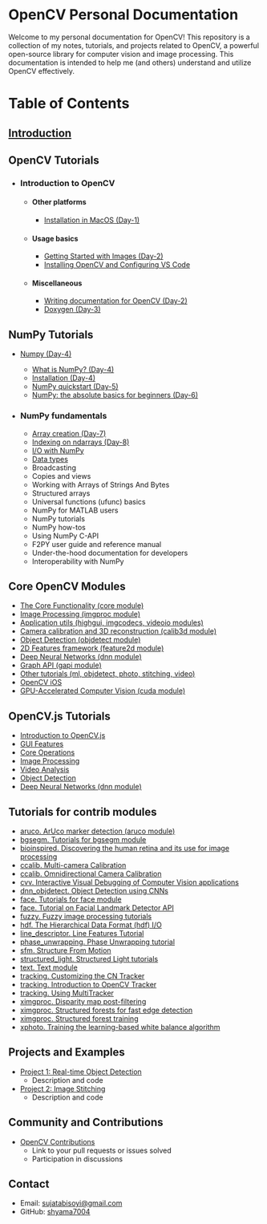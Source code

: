 # OpenCV Personal Documentation

Welcome to my personal documentation for OpenCV! This repository is a collection of my notes, tutorials, and projects related to OpenCV, a powerful open-source library for computer vision and image processing. This documentation is intended to help me (and others) understand and utilize OpenCV effectively.

# Table of Contents

## [Introduction](https://github.com/shyama7004/OpenCV-Personal-Documentation/blob/main/readme.md/Introduction.md)

## OpenCV Tutorials

- ### Introduction to OpenCV
   - #### Other platforms
      - [Installation in MacOS (Day-1)](https://github.com/shyama7004/OpenCV-Personal-Documentation-MacOS-/blob/main/readme.md/Installation.md)
   - #### Usage basics
      - [Getting Started with Images (Day-2)](https://github.com/shyama7004/OpenCV-Personal-Documentation-MacOS-/blob/main/readme.md/Usage%20basics.md)
      - [Installing OpenCV and Configuring VS Code](https://github.com/shyama7004/OpenCV-Personal-Documentation/blob/main/readme.md/Other%20Defs/Installing%20OpenCV%20and%20Configuring%20VS%20Code.md)
   - #### Miscellaneous
      - [Writing documentation for OpenCV (Day-2)](https://github.com/shyama7004/OpenCV-Personal-Documentation-MacOS-/blob/main/readme.md/Writing%20documentation%20for%20OpenCV.md)
      - [Doxygen (Day-3)](https://github.com/shyama7004/OpenCV-Personal-Documentation-MacOS-/tree/main/readme.md/Doxygen.md)

## NumPy Tutorials

- [Numpy (Day-4)](https://github.com/shyama7004/OpenCV-Personal-Documentation/blob/main/readme.md/Numpy.md)
   - [What is NumPy? (Day-4)](https://github.com/shyama7004/OpenCV-Personal-Documentation/blob/main/readme.md/What%20is%20NumPy%3F.md)
   - [Installation (Day-4)](https://github.com/shyama7004/OpenCV-Personal-Documentation/blob/main/readme.md/Other%20Defs/Numpy_Installation.md)
   - [NumPy quickstart (Day-5)](https://github.com/shyama7004/OpenCV-Personal-Documentation/blob/main/readme.md/Other%20Defs/NumPy%20quickstart.md)
   - [NumPy: the absolute basics for beginners (Day-6)](https://github.com/shyama7004/OpenCV-Personal-Documentation/blob/main/readme.md/Numpy.md)
   
- ### NumPy fundamentals
   - [Array creation (Day-7)](https://github.com/shyama7004/OpenCV-Personal-Documentation/blob/main/readme.md/NumPy%20fundamentals/Array%20creation.md)
   - [Indexing on ndarrays (Day-8)](https://github.com/shyama7004/OpenCV-Personal-Documentation/blob/main/readme.md/Other%20Defs/Indexing%20on%20ndarrays.md)
   - [I/O with NumPy](https://github.com/shyama7004/OpenCV-Personal-Documentation/blob/main/readme.md/Other%20Defs/Importing%20data%20with%20genfromtxt.md)
   - [Data types](https://github.com/shyama7004/OpenCV-Personal-Documentation/blob/main/readme.md/Other%20Defs/Data%20types.md)
   - Broadcasting
   - Copies and views
   - Working with Arrays of Strings And Bytes
   - Structured arrays
   - Universal functions (ufunc) basics
   - NumPy for MATLAB users
   - NumPy tutorials
   - NumPy how-tos
   - Using NumPy C-API
   - F2PY user guide and reference manual
   - Under-the-hood documentation for developers
   - Interoperability with NumPy

## Core OpenCV Modules

- [The Core Functionality (core module)](link)
- [Image Processing (imgproc module)](link)
- [Application utils (highgui, imgcodecs, videoio modules)](link)
- [Camera calibration and 3D reconstruction (calib3d module)](link)
- [Object Detection (objdetect module)](link)
- [2D Features framework (feature2d module)](link)
- [Deep Neural Networks (dnn module)](link)
- [Graph API (gapi module)](link)
- [Other tutorials (ml, objdetect, photo, stitching, video)](link)
- [OpenCV iOS](link)
- [GPU-Accelerated Computer Vision (cuda module)](link)

## OpenCV.js Tutorials

- [Introduction to OpenCV.js](link)
- [GUI Features](link)
- [Core Operations](link)
- [Image Processing](link)
- [Video Analysis](link)
- [Object Detection](link)
- [Deep Neural Networks (dnn module)](link)

## Tutorials for contrib modules

- [aruco. ArUco marker detection (aruco module)](link)
- [bgsegm. Tutorials for bgsegm module](link)
- [bioinspired. Discovering the human retina and its use for image processing](link)
- [ccalib. Multi-camera Calibration](link)
- [ccalib. Omnidirectional Camera Calibration](link)
- [cvv. Interactive Visual Debugging of Computer Vision applications](link)
- [dnn_objdetect. Object Detection using CNNs](link)
- [face. Tutorials for face module](link)
- [face. Tutorial on Facial Landmark Detector API](link)
- [fuzzy. Fuzzy image processing tutorials](link)
- [hdf. The Hierarchical Data Format (hdf) I/O](link)
- [line_descriptor. Line Features Tutorial](link)
- [phase_unwrapping. Phase Unwrapping tutorial](link)
- [sfm. Structure From Motion](link)
- [structured_light. Structured Light tutorials](link)
- [text. Text module](link)
- [tracking. Customizing the CN Tracker](link)
- [tracking. Introduction to OpenCV Tracker](link)
- [tracking. Using MultiTracker](link)
- [ximgproc. Disparity map post-filtering](link)
- [ximgproc. Structured forests for fast edge detection](link)
- [ximgproc. Structured forest training](link)
- [xphoto. Training the learning-based white balance algorithm](link)

## Projects and Examples

- [Project 1: Real-time Object Detection](link)
   - Description and code
- [Project 2: Image Stitching](link)
   - Description and code

## Community and Contributions

- [OpenCV Contributions](link)
   - Link to your pull requests or issues solved
   - Participation in discussions

## Contact

- Email: [sujatabisoyi@gmail.com](mailto:sujatabisoyi@gmail.com)
- GitHub: [shyama7004](https://github.com/shyama7004)
